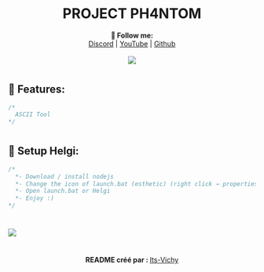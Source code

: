 
<h1 align="center">PROJECT PH4NTOM</h1>
<p align="center">
  <b>🖤 Follow me:</b><br>
  <a href="https://discord.gg/v6gGz6byz8">Discord</a> |
  <a href="https://www.youtube.com/channel/UCLvjUHI8c5uAZjd2Jv-AZ9Q">YouTube</a> |
  <a href="https://github.com/Bobbbyyyyy">Github</a>
  <br><br>
  <img src="https://cdn.discordapp.com/attachments/894279423417802812/902306875444449280/helgi.png">
</p>

#

## 🐺 Features:
```cs
/*
  ASCII Tool
*/
```

#

## 🐺 Setup Helgi:
```cs
/*
  *- Download / install nodejs
  *- Change the icon of launch.bat (esthetic) (right click → properties → change icon → browse → icon → '.ico')
  *- Open launch.bat or Helgi 
  *- Enjoy :)
*/
```

#

<img src='https://cdn.discordapp.com/attachments/894279423417802812/902307852855685150/unknown.png?width=705&height=493'>

#
<p align="center">
    <b>README créé par : </b>
    <a href="https://github.com/Its-Vichy">Its-Vichy</a>  
    <br></br>
</p>